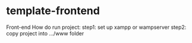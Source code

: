 # template-frontend
Front-end
How do run project:
step1: set up xampp or wampserver
step2: copy project into .../www folder
